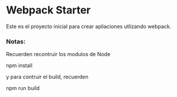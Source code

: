 # Webpack Starter


Este es el proyecto inicial para crear apliaciones utlizando webpack.

### Notas:
Recuerden recontruir los modulos de Node 

npm install

y para contruir el build, recuerden 

npm run build